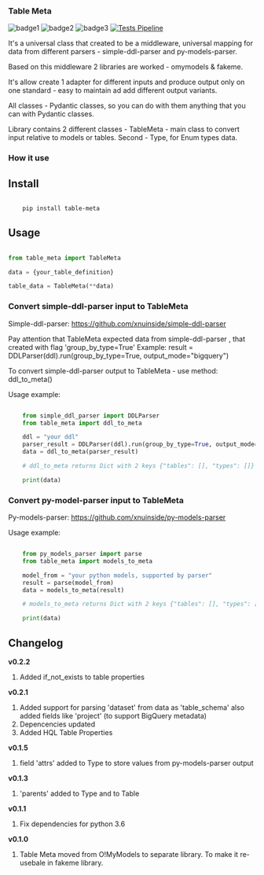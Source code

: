 ### Table Meta


![badge1](https://img.shields.io/pypi/v/table-meta) ![badge2](https://img.shields.io/pypi/l/table-meta) ![badge3](https://img.shields.io/pypi/pyversions/table-meta) [![Tests Pipeline](https://github.com/xnuinside/table-meta/actions/workflows/main.yml/badge.svg?branch=main)](https://github.com/xnuinside/table-meta/actions/workflows/main.yml?query=branch%3Amain)


It's a universal class that created to be a middleware, universal mapping for data from different parsers - simple-ddl-parser and py-models-parser.

Based on this middleware 2 libraries are worked - omymodels & fakeme. 

It's allow create 1 adapter for different inputs and produce output only on one standard - easy to maintain ad add different output variants.

All classes - Pydantic classes, so you can do with them anything that you can with Pydantic classes.

Library contains 2 different classes - TableMeta - main class to convert input relative to models or tables. Second - Type, for Enum types data.

### How it use

## Install


```bash

    pip install table-meta

```

## Usage

```python

from table_meta import TableMeta

data = {your_table_definition}

table_data = TableMeta(**data)

```

### Convert simple-ddl-parser input to TableMeta

Simple-ddl-parser: https://github.com/xnuinside/simple-ddl-parser

Pay attention that TableMeta expected data from simple-ddl-parser , that created with flag 'group_by_type=True'
Example: result = DDLParser(ddl).run(group_by_type=True, output_mode="bigquery")

To convert simple-ddl-parser output to TableMeta - use method: ddl_to_meta()

Usage example:

```python

    from simple_ddl_parser import DDLParser
    from table_meta import ddl_to_meta

    ddl = "your ddl"
    parser_result = DDLParser(ddl).run(group_by_type=True, output_mode="bigquery")
    data = ddl_to_meta(parser_result)

    # ddl_to_meta returns Dict with 2 keys {"tables": [], "types": []} inside lists you will have Table Meta a models

    print(data)

```

### Convert py-model-parser input to TableMeta
Py-models-parser: https://github.com/xnuinside/py-models-parser


Usage example:

```python

    from py_models_parser import parse
    from table_meta import models_to_meta

    model_from = "your python models, supported by parser"
    result = parse(model_from)
    data = models_to_meta(result)

    # models_to_meta returns Dict with 2 keys {"tables": [], "types": []} inside lists you will have a Table Meta models

    print(data)

```


## Changelog
**v0.2.2**
1. Added if_not_exists to table properties

**v0.2.1**
1. Added support for parsing 'dataset' from data as 'table_schema' also added fields like 'project' (to support BigQuery metadata)
2. Depencencies updated
3. Added HQL Table Properties

**v0.1.5**
1. field 'attrs' added to Type to store values from py-models-parser output

**v0.1.3**
1. 'parents' added to Type and to Table

**v0.1.1**
1. Fix dependencies for python 3.6

**v0.1.0**

1. Table Meta moved from O!MyModels to separate library. To make it re-usebale in fakeme library.
